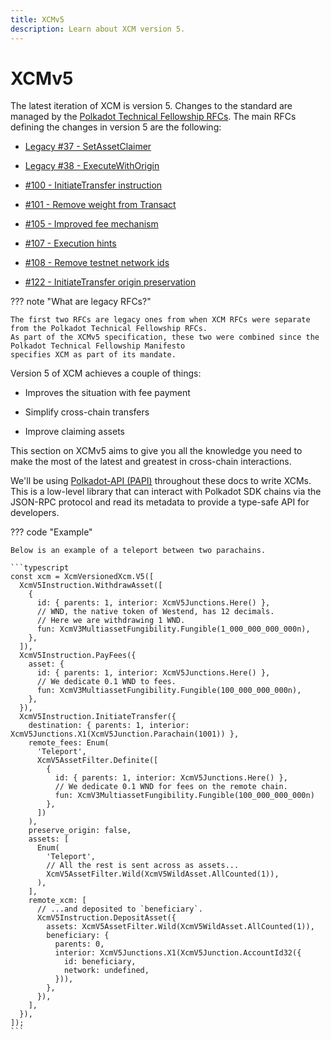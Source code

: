 ```yaml
---
title: XCMv5
description: Learn about XCM version 5.
---
```


# XCMv5

The latest iteration of XCM is version 5.
Changes to the standard are managed by the [Polkadot Technical Fellowship RFCs](https://github.com/polkadot-fellows/RFCs/).
The main RFCs defining the changes in version 5 are the following:

- [Legacy #37 - SetAssetClaimer](https://github.com/polkadot-fellows/xcm-format/blob/master/proposals/0037-custom-asset-claimer.md)

- [Legacy #38 - ExecuteWithOrigin](https://github.com/polkadot-fellows/xcm-format/blob/master/proposals/0038-execute-with-origin.md)

- [#100 - InitiateTransfer instruction](https://github.com/polkadot-fellows/RFCs/pull/100)

- [#101 - Remove weight from Transact](https://github.com/polkadot-fellows/RFCs/pull/101)

- [#105 - Improved fee mechanism](https://github.com/polkadot-fellows/RFCs/pull/105)

- [#107 - Execution hints](https://github.com/polkadot-fellows/RFCs/pull/107)

- [#108 - Remove testnet network ids](https://github.com/polkadot-fellows/RFCs/pull/108)

- [#122 - InitiateTransfer origin preservation](https://github.com/polkadot-fellows/RFCs/pull/122)

??? note "What are legacy RFCs?"

    The first two RFCs are legacy ones from when XCM RFCs were separate from the Polkadot Technical Fellowship RFCs.
    As part of the XCMv5 specification, these two were combined since the Polkadot Technical Fellowship Manifesto
    specifies XCM as part of its mandate.

Version 5 of XCM achieves a couple of things:

- Improves the situation with fee payment

- Simplify cross-chain transfers

- Improve claiming assets

This section on XCMv5 aims to give you all the knowledge you need to make the most of the latest
and greatest in cross-chain interactions.

We'll be using [Polkadot-API (PAPI)](/develop/toolkit/api-libraries/papi) throughout these docs to write XCMs.
This is a low-level library that can interact with Polkadot SDK chains via the JSON-RPC protocol and read its
metadata to provide a type-safe API for developers.

??? code "Example"

    Below is an example of a teleport between two parachains.

    ```typescript
    const xcm = XcmVersionedXcm.V5([
      XcmV5Instruction.WithdrawAsset([
        {
          id: { parents: 1, interior: XcmV5Junctions.Here() },
          // WND, the native token of Westend, has 12 decimals.
          // Here we are withdrawing 1 WND.
          fun: XcmV3MultiassetFungibility.Fungible(1_000_000_000_000n),
        },
      ]),
      XcmV5Instruction.PayFees({
        asset: {
          id: { parents: 1, interior: XcmV5Junctions.Here() },
          // We dedicate 0.1 WND to fees.
          fun: XcmV3MultiassetFungibility.Fungible(100_000_000_000n),
        },
      }),
      XcmV5Instruction.InitiateTransfer({
        destination: { parents: 1, interior: XcmV5Junctions.X1(XcmV5Junction.Parachain(1001)) },
        remote_fees: Enum(
          'Teleport',
          XcmV5AssetFilter.Definite([
            {
              id: { parents: 1, interior: XcmV5Junctions.Here() },
              // We dedicate 0.1 WND for fees on the remote chain.
              fun: XcmV3MultiassetFungibility.Fungible(100_000_000_000n)
            },
          ])
        ),
        preserve_origin: false,
        assets: [
          Enum(
            'Teleport',
            // All the rest is sent across as assets...
            XcmV5AssetFilter.Wild(XcmV5WildAsset.AllCounted(1)),
          ),
        ],
        remote_xcm: [
          // ...and deposited to `beneficiary`.
          XcmV5Instruction.DepositAsset({
            assets: XcmV5AssetFilter.Wild(XcmV5WildAsset.AllCounted(1)),
            beneficiary: {
              parents: 0,
              interior: XcmV5Junctions.X1(XcmV5Junction.AccountId32({
                id: beneficiary,
                network: undefined,
              })),
            },
          }),
        ],
      }),
    ]);
    ```
